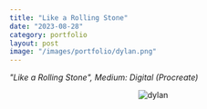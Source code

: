 ```yaml
---
title: "Like a Rolling Stone"
date: "2023-08-28"
category: portfolio
layout: post
image: "/images/portfolio/dylan.png"
---
```

*"Like a Rolling Stone", Medium: Digital (Procreate)*

<p align="center">
<span class="image fit"><img src='/images/portfolio/dylan.png' alt="dylan"/></span>
</p>
